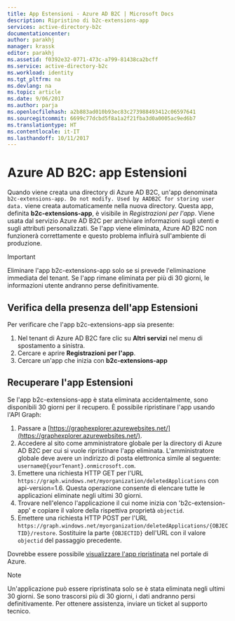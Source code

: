 ```yaml
---
title: App Estensioni - Azure AD B2C | Microsoft Docs
description: Ripristino di b2c-extensions-app
services: active-directory-b2c
documentationcenter: 
author: parakhj
manager: krassk
editor: parakhj
ms.assetid: f0392e32-0771-473c-a799-81438ca2bcff
ms.service: active-directory-b2c
ms.workload: identity
ms.tgt_pltfrm: na
ms.devlang: na
ms.topic: article
ms.date: 9/06/2017
ms.author: parja
ms.openlocfilehash: a2b883ad010b93ec83c273988493412c06597641
ms.sourcegitcommit: 6699c77dcbd5f8a1a2f21fba3d0a0005ac9ed6b7
ms.translationtype: HT
ms.contentlocale: it-IT
ms.lasthandoff: 10/11/2017
---
```

# <a name="azure-ad-b2c-extensions-app"></a>Azure AD B2C: app Estensioni

Quando viene creata una directory di Azure AD B2C, un'app denominata `b2c-extensions-app. Do not modify. Used by AADB2C for storing user data.` viene creata automaticamente nella nuova directory. Questa app, definita **b2c-extensions-app**, è visibile in *Registrazioni per l'app*. Viene usata dal servizio Azure AD B2C per archiviare informazioni sugli utenti e sugli attributi personalizzati. Se l'app viene eliminata, Azure AD B2C non funzionerà correttamente e questo problema influirà sull'ambiente di produzione.

> [!IMPORTANT]
> Eliminare l'app b2c-extensions-app solo se si prevede l'eliminazione immediata del tenant. Se l'app rimane eliminata per più di 30 giorni, le informazioni utente andranno perse definitivamente.

## <a name="verifying-that-the-extensions-app-is-present"></a>Verifica della presenza dell'app Estensioni

Per verificare che l'app b2c-extensions-app sia presente:

1. Nel tenant di Azure AD B2C fare clic su **Altri servizi** nel menu di spostamento a sinistra.
1. Cercare e aprire **Registrazioni per l'app**.
1. Cercare un'app che inizia con **b2c-extensions-app**

## <a name="recover-the-extensions-app"></a>Recuperare l'app Estensioni

Se l'app b2c-extensions-app è stata eliminata accidentalmente, sono disponibili 30 giorni per il recupero. È possibile ripristinare l'app usando l'API Graph:

1. Passare a [https://graphexplorer.azurewebsites.net/](https://graphexplorer.azurewebsites.net/).
1. Accedere al sito come amministratore globale per la directory di Azure AD B2C per cui si vuole ripristinare l'app eliminata. L'amministratore globale deve avere un indirizzo di posta elettronica simile al seguente: `username@{yourTenant}.onmicrosoft.com`.
1. Emettere una richiesta HTTP GET per l'URL `https://graph.windows.net/myorganization/deletedApplications` con api-version=1.6. Questa operazione consente di elencare tutte le applicazioni eliminate negli ultimi 30 giorni.
1. Trovare nell'elenco l'applicazione il cui nome inizia con 'b2c-extension-app' e copiare il valore della rispettiva proprietà `objectid`.
1. Emettere una richiesta HTTP POST per l'URL `https://graph.windows.net/myorganization/deletedApplications/{OBJECTID}/restore`. Sostituire la parte `{OBJECTID}` dell'URL con il valore `objectid` del passaggio precedente. 

Dovrebbe essere possibile [visualizzare l'app ripristinata](#verifying-that-the-extensions-app-is-present) nel portale di Azure.

> [!NOTE]
> Un'applicazione può essere ripristinata solo se è stata eliminata negli ultimi 30 giorni. Se sono trascorsi più di 30 giorni, i dati andranno persi definitivamente. Per ottenere assistenza, inviare un ticket al supporto tecnico.